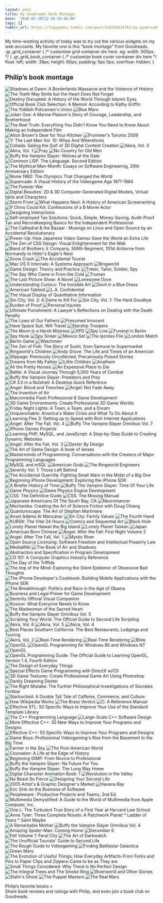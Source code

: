 ```yaml
---
layout: post
title: My Goodreads Book Montage
date: '2010-02-18T22:18:30-08:00'
tags: []
tumblr_url: https://fugugames.tumblr.com/post/110318424761/my-goodreads-book-montage
---
```

My time-wasting activity of today was to try out the various widgets on my web accounts. My favorite one is this “book montage” from Goodreads. .gr\_grid\_container { /\* customize grid container div here. eg: width: 500px; \*/ } .gr\_grid\_book\_container { /\* customize book cover container div here \*/ float: left; width: 39px; height: 60px; padding: 0px 0px; overflow: hidden; }

## Philip’s book montage
 ![Shadows at Dawn: A Borderlands Massacre and the Violence of History](http://ecx.images-amazon.com/images/I/41hBuJuPv3L._SL75_.jpg) ![The Teeth May Smile but the Heart Does Not Forget](http://photo.goodreads.com/books/1255675290s/5618335.jpg) ![Destiny Disrupted: A History of the World Through Islamic Eyes](http://ecx.images-amazon.com/images/I/51RLvV%2BTqgL._SL75_.jpg) ![Official Book Club Selection: A Memoir According to Kathy Griffin](http://photo.goodreads.com/books/1255577645s/6534932.jpg) ![The Yiddish Policemen's Union](http://photo.goodreads.com/books/1178032098s/16703.jpg) ![Blue Mars](http://photo.goodreads.com/books/1170900220s/77504.jpg) ![Joker One: A Marine Platoon's Story of Courage, Leadership, and Brotherhood](http://photo.goodreads.com/books/1255576780s/5146351.jpg) ![The Reel Truth: Everything You Didn't Know You Need to Know About Making an Independent Film](http://ecx.images-amazon.com/images/I/5129bcnVCvL._SL75_.jpg) ![Alton Brown's Gear for Your Kitchen](http://photo.goodreads.com/books/1171477287s/101248.jpg) ![Frommer's Toronto 2009](http://photo.goodreads.com/books/1266542091s/6153647.jpg) ![Y: The Last Man Vol. 10: Whys And Wherefores](http://ecx.images-amazon.com/images/I/516WsbhRbML._SL75_.jpg) ![Collada: Sailing the Gulf of 3D Digital Content Creation](http://ecx.images-amazon.com/images/I/51C1JK0J10L._SL75_.jpg) ![Akira, Vol. 3](http://photo.goodreads.com/books/1171253927s/93372.jpg) ![Akira, Vol. 1](http://photo.goodreads.com/books/1171253923s/93371.jpg) ![Fray](http://photo.goodreads.com/books/1172596401s/195806.jpg) ![No Country for Old Men](http://photo.goodreads.com/books/1266450629s/12497.jpg) ![Buffy the Vampire Slayer: Wolves at the Gate](http://photo.goodreads.com/books/1255592510s/3197145.jpg) ![Common LISP. The Language. Second Edition](http://photo.goodreads.com/books/1184889340s/1537390.jpg) ![The Mythical Man-Month: Essays on Software Engineering, 20th Anniversary Edition](http://photo.goodreads.com/books/1166571113s/13629.jpg) ![Rome 1960: The Olympics That Changed the World](http://ecx.images-amazon.com/images/I/51lVr6Pp18L._SL75_.jpg) ![Supercade: A Visual History of the Videogame Age 1971-1984](http://photo.goodreads.com/books/1184178441s/1489983.jpg) ![The Forever War](http://photo.goodreads.com/books/1167322714s/21611.jpg) ![Digital Beauties: 2D & 3D Computer Generated Digital Models, Virtual Idols and Characters](http://photo.goodreads.com/books/1183140277s/1382683.jpg) ![Storm Front](http://photo.goodreads.com/books/1255681160s/47212.jpg) ![What Happens Next: A History of American Screenwriting](http://ecx.images-amazon.com/images/I/516QcUczqxL._SL75_.jpg) ![If Chins Could Kill: Confessions of a B Movie Actor](http://photo.goodreads.com/books/1168566293s/34548.jpg) ![Designing Interactions](http://photo.goodreads.com/books/1173212416s/258476.jpg) ![Self-employed Tax Solutions: Quick, Simple, Money-Saving, Audit-Proof Tax and Recordkeeping Basics for the Independent Professional](http://photo.goodreads.com/books/1178727833s/826629.jpg) ![The Cathedral & the Bazaar : Musings on Linux and Open Source by an Accidental Revolutionary](http://photo.goodreads.com/books/1168414192s/33053.jpg) ![Power-Up: How Japanese Video Games Gave the World an Extra Life](http://photo.goodreads.com/books/1181407203s/1148240.jpg) ![The Zen of CSS Design: Visual Enlightenment for the Web](http://photo.goodreads.com/books/1157058871s/565.jpg) ![Band of Brothers: E Company, 506th Regiment, 101st Airborne from Normandy to Hitler's Eagle's Nest](http://photo.goodreads.com/books/1169881009s/42389.jpg) ![Snow Crash](http://photo.goodreads.com/books/1157396730s/830.jpg) ![The Accidental Tourist](http://photo.goodreads.com/books/1170549402s/60792.jpg) ![Mac OS X Internals: A Systems Approach](http://photo.goodreads.com/books/1172362370s/169025.jpg) ![Ringworld](http://photo.goodreads.com/books/1170563307s/61179.jpg) ![Game Design: Theory and Practice](http://ecx.images-amazon.com/images/I/515SB45FCVL._SL75_.jpg) ![Tinker, Tailor, Soldier, Spy](http://photo.goodreads.com/books/1167175744s/18989.jpg) ![The Spy Who Came in From the Cold](http://photo.goodreads.com/books/1171830136s/120753.jpg) ![Truman](http://photo.goodreads.com/books/1160807627s/2279.jpg) ![The Last Picture Show: A Novel](http://photo.goodreads.com/books/1173725238s/317808.jpg) ![Lonesome Dove](http://photo.goodreads.com/books/1266507527s/256008.jpg) ![Understanding Comics: The Invisible Art](http://photo.goodreads.com/books/1202750472s/102920.jpg) ![Devil in a Blue Dress](http://photo.goodreads.com/books/1168823102s/37100.jpg) ![American Tabloid](http://photo.goodreads.com/books/1168680757s/36064.jpg) ![L.A. Confidential](http://photo.goodreads.com/books/1170476182s/57727.jpg) ![The Visual Display of Quantitative Information](http://photo.goodreads.com/books/1166853672s/17744.jpg) ![Sin City, Vol. 2: A Dame to Kill For](http://photo.goodreads.com/books/1170537567s/59969.jpg) ![Sin City, Vol. 1: The Hard Goodbye](http://photo.goodreads.com/books/1174402782s/392297.jpg) ![Burden of Proof](http://photo.goodreads.com/books/1183550755s/1433039.jpg) ![Personal Injuries](http://photo.goodreads.com/books/1252166700s/4683.jpg) ![Ultimate Punishment: A Lawyer's Reflections on Dealing with the Death Penalty](http://photo.goodreads.com/books/1165448076s/4686.jpg) ![The Laws of Our Fathers](http://photo.goodreads.com/books/1165448075s/4682.jpg) ![Presumed Innocent](http://photo.goodreads.com/books/1175883301s/569828.jpg) ![Have Space Suit, Will Travel](http://photo.goodreads.com/books/1174872352s/449588.jpg) ![Starship Troopers](http://photo.goodreads.com/books/1234902570s/17214.jpg) ![The Moon Is a Harsh Mistress](http://photo.goodreads.com/books/1266447834s/349.jpg) ![XPD](http://photo.goodreads.com/books/1179152174s/880282.jpg) ![Spy Line](http://www.goodreads.com/images/nocover-60x80.jpg) ![Funeral in Berlin](http://photo.goodreads.com/books/1174771401s/438072.jpg) ![Spy Hook](http://www.goodreads.com/images/nocover-60x80.jpg) ![Spy Sinker](http://www.goodreads.com/images/nocover-60x80.jpg) ![Mexico Set](http://photo.goodreads.com/books/1174355777s/386254.jpg) ![The Ipcress File](http://photo.goodreads.com/books/1172392209s/171624.jpg) ![London Match](http://photo.goodreads.com/books/1174355776s/386252.jpg) ![Berlin Game](http://photo.goodreads.com/books/1175120651s/482120.jpg) ![Watchmen](http://photo.goodreads.com/books/1238274511s/472331.jpg) ![The Zen of Fish: The Story of Sushi, from Samurai to Supermarket](http://photo.goodreads.com/books/1255579555s/250638.jpg) ![Ringworld's Children](http://photo.goodreads.com/books/1170623106s/64466.jpg) ![Andy Grove: The Life and Times of an American](http://photo.goodreads.com/books/1173055851s/242433.jpg) ![Slippage: Previously Uncollected, Precariously Poised Stories](http://photo.goodreads.com/books/1172514337s/182544.jpg) ![Dreams from My Father](http://ecx.images-amazon.com/images/I/51EPAQ7CT1L._SL75_.jpg) ![Little Children](http://photo.goodreads.com/books/1168915181s/37426.jpg) ![Anathem](http://photo.goodreads.com/books/1224107150s/2845024.jpg) ![All the Pretty Horses](http://photo.goodreads.com/books/1204745310s/469571.jpg) ![An Expensive Place to Die](http://ecx.images-amazon.com/images/I/516kAYpI0-L._SL75_.jpg) ![Battle: A Visual Journey Through 5,000 Years of Combat](http://ecx.images-amazon.com/images/I/51U-I9HkXLL._SL75_.jpg) ![Buffy the Vampire Slayer: Predators and Prey](http://photo.goodreads.com/books/1255592490s/6353855.jpg) ![C# 3.0 in a Nutshell: A Desktop Quick Reference](http://photo.goodreads.com/books/1180671017s/1063825.jpg) ![Angel: Blood and Trenches](http://ecx.images-amazon.com/images/I/510NGrUADEL._SL75_.jpg) ![Angel: Not Fade Away](http://ecx.images-amazon.com/images/I/41sq8qdPRML._SL75_.jpg) ![The Invention of Air](http://photo.goodreads.com/books/1255897739s/3688884.jpg) ![Macromedia Flash Professional 8 Game Development](http://photo.goodreads.com/books/1177479820s/707535.jpg) ![3D Game Environments: Create Professional 3D Game Worlds](http://ecx.images-amazon.com/images/I/51%2BnBUEtC7L._SL75_.jpg) ![Friday Night Lights: A Town, a Team, and a Dream](http://photo.goodreads.com/books/1266468877s/85431.jpg) ![Unquenchable: America's Water Crisis and What To Do About It](http://ecx.images-amazon.com/images/I/51%2BW%2BK84RnL._SL75_.jpg) ![Learning Flex 3: Getting up to Speed with Rich Internet Applications](http://ecx.images-amazon.com/images/I/51eQUYyZWpL._SL75_.jpg) ![Angel: After The Fall, Vol. 4](http://photo.goodreads.com/books/1266470735s/6036185.jpg) ![Buffy The Vampire Slayer Omnibus Vol. 7](http://photo.goodreads.com/books/1256000044s/6097285.jpg) ![iPhone Games Projects](http://ecx.images-amazon.com/images/I/41by4CdbMuL._SL75_.jpg) ![Learning PHP, MySQL, and JavaScript: A Step-by-Step Guide to Creating Dynamic Websites](http://ecx.images-amazon.com/images/I/41U8enwjlBL._SL75_.jpg) ![Angel: After the Fall, Vol. 3](http://photo.goodreads.com/books/1256142172s/4280231.jpg) ![Dexter By Design](http://photo.goodreads.com/books/1247668504s/2999282.jpg) ![The Art of Game Design: A book of lenses](http://ecx.images-amazon.com/images/I/41SohK-5VNL._SL75_.jpg) ![Masterminds of Programming: Conversations with the Creators of Major Programming Languages](http://ecx.images-amazon.com/images/I/51DBFyOL%2BjL._SL75_.jpg) ![MySQL and mSQL](http://photo.goodreads.com/books/1187297081s/1714443.jpg) ![American Gods](http://photo.goodreads.com/books/1258417001s/4407.jpg) ![The Ringworld Engineers](http://photo.goodreads.com/books/1170563308s/61181.jpg) ![Serenity Vol. 1: Those Left Behind](http://photo.goodreads.com/books/1172027943s/133765.jpg) ![The Accidental Guerrilla: Fighting Small Wars in the Midst of a Big One](http://photo.goodreads.com/books/1255830864s/3348656.jpg) ![Beginning iPhone Development: Exploring the iPhone SDK](http://photo.goodreads.com/books/1255716855s/4790464.jpg) ![A Briefer History of Time](http://photo.goodreads.com/books/1159814394s/2094.jpg) ![Buffy The Vampire Slayer: Time Of Your Life](http://photo.goodreads.com/books/1229374674s/5986331.jpg) ![Game Physics](http://photo.goodreads.com/books/1180873418s/1086297.jpg) ![Game Physics Engine Development](http://photo.goodreads.com/books/1184350165s/1501484.jpg) ![CSS: The Definitive Guide](http://photo.goodreads.com/books/1167806662s/26420.jpg) ![CSS: The Missing Manual](http://photo.goodreads.com/books/1173213386s/258801.jpg) ![Japanese Americans Of The South Bay, CA](http://ecx.images-amazon.com/images/I/51avEvFKiVL._SL75_.jpg) ![Neuromancer](http://photo.goodreads.com/books/1266452942s/22328.jpg) ![Mechanika: Creating the Art of Science Fiction with Doug Chiang](http://photo.goodreads.com/books/1266459874s/4016493.jpg) ![Quantumscape: The Art of Stephan Martiniere](http://ecx.images-amazon.com/images/I/511DaUappxL._SL75_.jpg) ![Ansel Adams At Manzanar](http://www.goodreads.com/images/nocover-60x80.jpg) ![Sin City: Family Values](http://photo.goodreads.com/books/1174582931s/419104.jpg) ![The Fourth Hand](http://photo.goodreads.com/books/1165447930s/4656.jpg) ![KURSK: The Vital 24 Hours](http://ecx.images-amazon.com/images/I/61X9EZMYXWL._SL75_.jpg) ![Comics and Sequential Art](http://ecx.images-amazon.com/images/I/51a2sZfME7L._SL75_.jpg) ![Black Hole](http://photo.goodreads.com/books/1169144128s/38333.jpg) ![Lonely Planet Hawaii the Big Island](http://photo.goodreads.com/books/1184146121s/1488438.jpg) ![Lonely Planet Taiwan](http://photo.goodreads.com/books/1179185213s/886072.jpg) ![Japan](http://photo.goodreads.com/books/1188765545s/1818093.jpg) ![American Born Chinese](http://photo.goodreads.com/books/1171765431s/118944.jpg) ![Angel: After the Fall: First Night Volume 2](http://photo.goodreads.com/books/1255599505s/3058907.jpg) ![Angel: After The Fall, Vol. 1](http://photo.goodreads.com/books/1255676680s/2249571.jpg) ![Mystic River](http://ecx.images-amazon.com/images/I/512vgYKeKFL._SL75_.jpg) ![Open Source Licensing: Software Freedom and Intellectual Property Law](http://photo.goodreads.com/books/1171477251s/101240.jpg) ![MediaWiki](http://photo.goodreads.com/books/1256150552s/3778944.jpg) ![The Book of Air and Shadows](http://photo.goodreads.com/books/1176273276s/609801.jpg) ![Abstraction and Specification in Program Development](http://www.goodreads.com/images/nocover-60x80.jpg) ![CG 101: A Computer Graphics Industry Reference](http://photo.goodreads.com/books/1175211675s/493823.jpg) ![The Day of the Triffids](http://photo.goodreads.com/books/1175569344s/530965.jpg) ![The Imp of the Mind: Exploring the Silent Epidemic of Obsessive Bad Thoughts](http://ecx.images-amazon.com/images/I/41EMP0ABPSL._SL75_.jpg) ![The iPhone Developer's Cookbook: Building Mobile Applications with the iPhone SDK](http://ecx.images-amazon.com/images/I/51HunBd6F-L._SL75_.jpg) ![The Breakthrough: Politics and Race in the Age of Obama](http://photo.goodreads.com/books/1223059144s/4700007.jpg) ![Business and Legal Primer for Game Development](http://photo.goodreads.com/books/1179362643s/908977.jpg) ![Serenity Official Visual Companion](http://photo.goodreads.com/books/1173307268s/271379.jpg) ![Kosovo: What Everyone Needs to Know](http://ecx.images-amazon.com/images/I/51iO-TdLgHL._SL75_.jpg) ![The Madwoman of the Sacred Heart](http://photo.goodreads.com/books/1170455741s/56269.jpg) ![Buffy the Vampire Slayer Omnibus Vol. 5](http://photo.goodreads.com/books/1255906544s/3227712.jpg) ![Scripting Your World: The Official Guide to Second Life Scripting](http://ecx.images-amazon.com/images/I/51NNcS2jitL._SL75_.jpg) ![Akira, Vol. 6](http://photo.goodreads.com/books/1171253928s/93375.jpg) ![Akira, Vol. 5](http://photo.goodreads.com/books/1171253928s/93376.jpg) ![Akira, Vol. 4](http://photo.goodreads.com/books/1171253928s/93374.jpg) ![Best Places Southern California: The Best Restaurants, Lodgings and Touring](http://photo.goodreads.com/books/1180442397s/1040209.jpg) ![Akira, Vol. 2](http://photo.goodreads.com/books/1171253923s/93370.jpg) ![Real-Time Rendering](http://photo.goodreads.com/books/1223663662s/497158.jpg) ![Real-Time Rendering](http://photo.goodreads.com/books/1179450201s/919046.jpg) ![Blink](http://photo.goodreads.com/books/1255630010s/40102.jpg) ![OpenGL](http://photo.goodreads.com/books/1173993715s/351528.jpg) ![OpenGL Programming for Windows 95 and Windows NT](http://photo.goodreads.com/books/1266478152s/4041529.jpg) ![OpenGL](http://ecx.images-amazon.com/images/I/51KVAM1ENHL._SL75_.jpg) ![OpenGL Programming Guide: The Official Guide to Learning OpenGL, Version 1.4, Fourth Edition](http://photo.goodreads.com/books/1173993688s/351523.jpg) ![The Design of Everyday Things](http://photo.goodreads.com/books/1157525787s/840.jpg) ![Special Effects Game Programming with DirectX w/CD](http://photo.goodreads.com/books/1185988237s/1620712.jpg) ![3D Game Textures: Create Professional Game Art Using Photoshop](http://photo.goodreads.com/books/1177001579s/672324.jpg) ![Darkly Dreaming Dexter](http://photo.goodreads.com/books/1255569333s/17231.jpg) ![The Right Mistake: The Further Philosophical Investigations of Socrates Fortlow](http://photo.goodreads.com/books/1218491613s/2812032.jpg) ![Starbucked: A Double Tall Tale of Caffeine, Commerce, and Culture](http://photo.goodreads.com/books/1186104950s/1630707.jpg) ![How Wikipedia Works](http://photo.goodreads.com/books/1255676830s/2467393.jpg) ![The Brass Verdict](http://photo.goodreads.com/books/1255587995s/2761626.jpg) ![C: A Reference Manual](http://photo.goodreads.com/books/1179695758s/946107.jpg) ![Effective STL: 50 Specific Ways to Improve Your Use of the Standard Template Library](http://photo.goodreads.com/books/1171537535s/105124.jpg) ![The C++ Programming Language](http://photo.goodreads.com/books/1171656373s/112251.jpg) ![Large-Scale C++ Software Design](http://photo.goodreads.com/books/1183047153s/1370617.jpg) ![More Effective C++: 35 New Ways to Improve Your Programs and Designs](http://photo.goodreads.com/books/1171537533s/105123.jpg) ![Effective C++: 55 Specific Ways to Improve Your Programs and Designs](http://photo.goodreads.com/books/1171537538s/105125.jpg) ![Game Boys: Professional Videogaming's Rise from the Basement to the Big Time](http://ecx.images-amazon.com/images/I/51GJf%2ByQRpL._SL75_.jpg) ![Farmer in the Sky](http://photo.goodreads.com/books/1170372013s/50851.jpg) ![The Post-American World](http://photo.goodreads.com/books/1255579000s/2120783.jpg) ![Counselor: A Life at the Edge of History](http://photo.goodreads.com/books/1256010064s/2278003.jpg) ![Beginning GIMP: From Novice to Professional](http://photo.goodreads.com/books/1172157472s/143664.jpg) ![Buffy the Vampire Slayer: No Future For You](http://photo.goodreads.com/books/1256085422s/2567987.jpg) ![Buffy the Vampire Slayer: The Long Way Home](http://photo.goodreads.com/books/1203860389s/1270615.jpg) ![Digital Character Animation Book: 1](http://photo.goodreads.com/books/1223627572s/1382671.jpg) ![Revolution in the Valley](http://photo.goodreads.com/books/1169436628s/40492.jpg) ![No Beast So Fierce](http://photo.goodreads.com/books/1178122959s/759799.jpg) ![Designing Your Second Life](http://photo.goodreads.com/books/1176993263s/671508.jpg) ![2005 Artist's & Graphic Designer's Market](http://photo.goodreads.com/books/1175931666s/575395.jpg) ![Havana Bay](http://photo.goodreads.com/books/1172226713s/151353.jpg) ![Eric Sink on the Business of Software](http://photo.goodreads.com/books/1170563703s/61187.jpg) ![Peopleware : Productive Projects and Teams, 2nd Ed.](http://photo.goodreads.com/books/1170680142s/67825.jpg) ![Multimedia Demystified: A Guide to the World of Multimedia from Apple Computer, Inc.](http://ecx.images-amazon.com/images/I/21B798118ZL._SL75_.jpg) ![One L: The Turbulent True Story of a First Year at Harvard Law School](http://photo.goodreads.com/books/1165448076s/4685.jpg) ![Anne Tyler: Three Complete Novels: A Patchwork Planet * Ladder of Years * Saint Maybe](http://photo.goodreads.com/books/1172644853s/202949.jpg) ![A Remarkable Mother](http://ecx.images-amazon.com/images/I/51I0spM25iL._SL75_.jpg) ![Buffy the Vampire Slayer Omnibus Vol. 4](http://ecx.images-amazon.com/images/I/51INERcGjNL._SL75_.jpg) ![Amazing Spider-Man: Coming Home](http://photo.goodreads.com/books/1176157412s/599052.jpg) ![December 6](http://ecx.images-amazon.com/images/I/51zt2k2l%2BaL._SL75_.jpg) ![Fell Volume 1: Feral City](http://photo.goodreads.com/books/1170227506s/43722.jpg) ![The Art of Darkwatch](http://photo.goodreads.com/books/1186602344s/1668654.jpg) ![The Unofficial Tourists' Guide to Second Life](http://photo.goodreads.com/books/1175481490s/519418.jpg) ![The Rough Guide to Videogaming](http://ecx.images-amazon.com/images/I/51ENZ6EP31L._SL75_.jpg) ![Finding Battlestar Galactica](http://ecx.images-amazon.com/images/I/51WMwryYa-L._SL75_.jpg) ![Green Mars](http://photo.goodreads.com/books/1170900221s/77505.jpg) ![The Evolution of Useful Things: How Everyday Artifacts-From Forks and Pins to Paper Clips and Zippers-Came to be as They are](http://photo.goodreads.com/books/1170563799s/61190.jpg) ![Small Things Considered: Why There Is No Perfect Design](http://photo.goodreads.com/books/1170459153s/56605.jpg) ![The Integral Trees and The Smoke Ring](http://photo.goodreads.com/books/1266498683s/218460.jpg) ![Riverworld and Other Stories](http://ecx.images-amazon.com/images/I/51i3k2X123L._SL75_.jpg) ![Stalin's Ghost](http://photo.goodreads.com/books/1172226711s/151346.jpg) ![The Puppet Masters](http://photo.goodreads.com/books/1185991874s/91081.jpg) ![The Real Mars](http://photo.goodreads.com/books/1184304761s/1498640.jpg)  
  
Philip’s favorite books »   
Share book reviews and ratings with Philip, and even join a book club on Goodreads.
